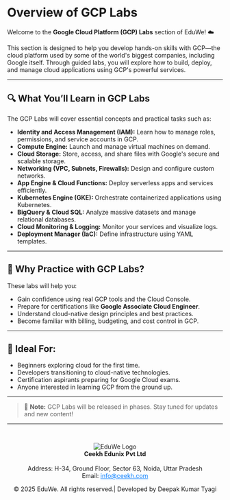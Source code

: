 # Overview of GCP Labs

Welcome to the **Google Cloud Platform (GCP) Labs** section of EduWe! ☁️

This section is designed to help you develop hands-on skills with GCP—the cloud platform used by some of the world's biggest companies, including Google itself. Through guided labs, you will explore how to build, deploy, and manage cloud applications using GCP's powerful services.

---

## 🔍 What You’ll Learn in GCP Labs

The GCP Labs will cover essential concepts and practical tasks such as:

- **Identity and Access Management (IAM):** Learn how to manage roles, permissions, and service accounts in GCP.
- **Compute Engine:** Launch and manage virtual machines on demand.
- **Cloud Storage:** Store, access, and share files with Google's secure and scalable storage.
- **Networking (VPC, Subnets, Firewalls):** Design and configure custom networks.
- **App Engine & Cloud Functions:** Deploy serverless apps and services efficiently.
- **Kubernetes Engine (GKE):** Orchestrate containerized applications using Kubernetes.
- **BigQuery & Cloud SQL:** Analyze massive datasets and manage relational databases.
- **Cloud Monitoring & Logging:** Monitor your services and visualize logs.
- **Deployment Manager (IaC):** Define infrastructure using YAML templates.

---

## 🎯 Why Practice with GCP Labs?

These labs will help you:

- Gain confidence using real GCP tools and the Cloud Console.
- Prepare for certifications like **Google Associate Cloud Engineer**.
- Understand cloud-native design principles and best practices.
- Become familiar with billing, budgeting, and cost control in GCP.

---

## 🧭 Ideal For:

- Beginners exploring cloud for the first time.
- Developers transitioning to cloud-native technologies.
- Certification aspirants preparing for Google Cloud exams.
- Anyone interested in learning GCP from the ground up.

---

> 📌 **Note:** GCP Labs will be released in phases. Stay tuned for updates and new content!

---
<div style="text-align: center; padding-top: 30px;">
  <img src="/media/logo.png" alt="EduWe Logo" style="max-width: 150px; height: auto;"/>
  
  <center><strong>Ceekh Edunix Pvt Ltd</strong></center><br>
    Address: H-34, Ground Floor, Sector 63, Noida, Uttar Pradesh<br>
    Email: <a href="mailto:info@ceekh.com" style="color: #007bff;">info@ceekh.com</a>
  </p>
  <p style="font-size: 14px; color: #555;"><center>© 2025 EduWe. All rights reserved.| Developed by Deepak Kumar Tyagi </center></p>
</div>